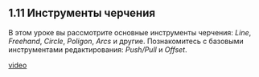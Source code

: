 ## 1.11 Инструменты черчения

В этом уроке вы рассмотрите основные инструменты черчения: _Line_, _Freehand_, _Circle_, _Poligon_, _Arcs_ и другие. Познакомитесь с базовыми инструментами редактирования: _Push/Pull_ и _Offset_.

[video](https://player.softculture.cc/embed/online/SKC/SKC_85.27.04_L1-4_Drawing_Modeling_Tools)